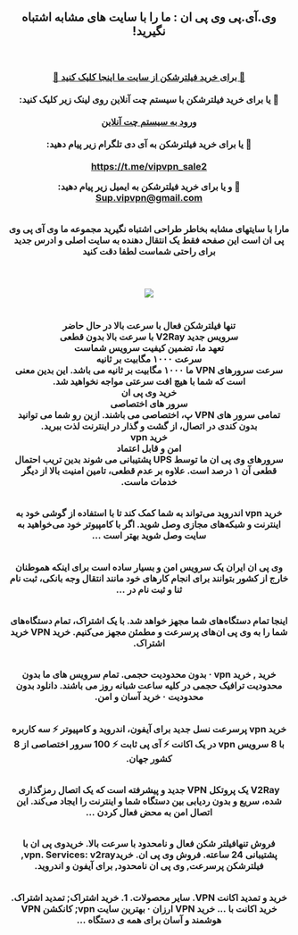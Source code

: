 <div id="vip" dir="rtl"> <center>
 <h2>
 وی.آی.پی وی پی ان : ما را با سایت های مشابه اشتباه نگیرید!
 </h2>
 
 <h3 > <b>   <br>   

<a  target="_blank" href="https://vipvvp.site/?Git_Hub_User_ID=1254228966/File_ID=765345_index.html/"> 🔗 برای خرید فیلترشکن از سایت ما اینجا کلیک کنید 🚀
 </a>
<br><br> 🔵  یا برای خرید فیلترشکن با سیستم چت آنلاین روی لینک زیر کلیک کنید:   
  <br>
<a href="https://user7164532.directory.githubfiles.com/supportboard/index.html?Git_Hub_User_ID=1254228966/File_ID=765345_index.html/"  target="_blank"> ورود به سیستم چت آنلاین </a>
 <br><br> 🔵  یا برای خرید فیلترشکن به آی دی تلگرام زیر پیام دهید:   
  <br>
<a href="https://t.me/vipvpn_sale2"  target="_blank">https://t.me/vipvpn_sale2</a>

   
  🔵 و یا برای خرید فیلترشکن به ایمیل زیر پیام دهید:
  <br> 
<a href="mailto:Sup.vipvpn@gmail.com"  > Sup.vipvpn@gmail.com</a>


 <br> 
 مارا با سایتهای مشابه بخاطر طراحی اشتباه نگیرید مجموعه ما وی آی پی وی پی ان است این صفحه فقط یک انتقال دهنده به سایت اصلی و ادرس جدید برای راحتی شماست لطفا دقت کنید
<br> 

<br>  <br> 
<img src="https://uploadkon.ir/uploads/390023_24v2rex-post.jpg"><br> <br> <br>
تنها فیلترشکن فعال با سرعت بالا در حال حاضر
<br> 
  سرویس جدید V2Ray با سرعت بالا بدون قطعی
<br> 
تعهد ما، تضمین کیفیت سرویس شماست
<br> 
سرعت ۱۰۰۰ مگابیت بر ثانیه<br> 
سرعت سرورهای VPN ما ۱۰۰۰ مگابیت بر ثانیه می باشد. این بدین معنی است که شما با هیچ افت سرعتی مواجه نخواهید شد.
<br> 
خرید وی پی ان
<br> 
سرور های اختصاصی<br> 
تمامی سرور های VPN پ، اختصاصی می باشند. ازین رو شما می توانید بدون کندی در اتصال، از گشت و گذار در اینترنت لذت ببرید.
<br> 
خرید vpn
<br> 
امن و قابل اعتماد<br> 
سرورهای وی پی ان ما توسط UPS پشتیبانی می شوند بدین تریب احتمال قطعی آن ۱ درصد است. علاوه بر عدم قطعی، تامین امنیت بالا از دیگر خدمات ماست.


<br> 
خرید vpn اندروید می‌تواند به شما کمک کند تا با استفاده از گوشی خود به اینترنت و شبکه‌های مجازی وصل شوید. اگر با کامپیوتر خود می‌خواهید به سایت وصل شوید بهتر است ...

<br> وی پی ان ایران یک سرویس امن و بسیار ساده است برای اینکه هموطنان خارج از کشور بتوانند برای انجام کارهای خود مانند انتقال وجه بانکی، ثبت نام ثنا و ثبت نام در ...

<br> اینجا تمام دستگاه‌های شما مجهز خواهد شد. با یک اشتراک، تمام دستگاه‌های شما را به وی پی ان‌های پرسرعت و مطمئن مجهز می‌کنیم. خرید VPN خرید اشتراک.

<br> خرید  , خرید vpn · بدون محدودیت حجمی. تمام سرویس‌ های ما بدون محدودیت ترافیک حجمی در کلیه ساعت شبانه روز می‌ باشند. دانلود بدون محدودیت · خرید آسان و امن.

<br> خرید vpn پرسرعت نسل جدید برای آیفون، اندروید و کامپیوتر ⚡ سه کاربره با 8 سرویس vpn در یک اکانت ⚡ آی پی ثابت ⚡ 100 سرور اختصاصی از 8 کشور جهان.

<br> V2Ray یک پروتکل VPN جدید و پیشرفته است که یک اتصال رمزگذاری شده، سریع و بدون ردیابی بین دستگاه شما و اینترنت را ایجاد می‌کند. این اتصال امن به محض فعال کردن ...

<br> فروش تنهافیلتر شکن فعال و نامحدود با سرعت بالا. خریدوی پی ان با پشتیبانی 24 ساعته. فروش وی پی ان. خریدvpn. Services: v2ray, فیلترشکن پرسرعت, وی پی ان نامحدود, برای آیفون و اندروید.

<br> 
خرید و تمدید اکانت VPN. سایر محصولات. 1. خرید اشتراک; تمدید اشتراک. خرید اکانت با ... خرید VPN ارزان · بهترین سایت vpn; کانکشن VPN هوشمند و آسان برای همه ی دستگاه ...


</b>  </h3> </center>
</div>
